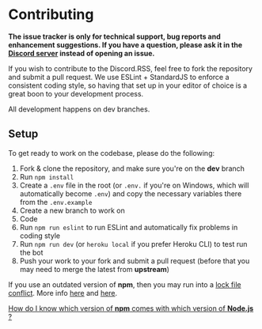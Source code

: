 # Contributing

**The issue tracker is only for technical support, bug reports and enhancement suggestions.
If you have a question, please ask it in the [Discord server](https://discord.gg/pudv7Rx) instead of opening an issue.**

If you wish to contribute to the Discord.RSS, feel free to fork the repository and submit a pull request.
We use ESLint + StandardJS to enforce a consistent coding style, so having that set up in your editor of choice is a great boon to your development process.

All development happens on dev branches.

## Setup

To get ready to work on the codebase, please do the following:

1. Fork & clone the repository, and make sure you're on the **dev** branch
2. Run `npm install`
3. Create a `.env` file in the root (or `.env.` if you're on Windows, which will automatically become `.env`) and copy the necessary variables there from the `.env.example`
4. Create a new branch to work on
5. Code
6. Run `npm run eslint` to run ESLint and automatically fix problems in coding style
7. Run `npm run dev` (or `heroku local` if you prefer Heroku CLI) to test run the bot
8. Push your work to your fork and submit a pull request (before that you may need to merge the latest from **upstream**)

If you use an outdated version of **npm**, then you may run into a [lock file conflict](https://docs.npmjs.com/files/package-locks#resolving-lockfile-conflicts).
More info [here](https://github.com/npm/npm/issues/20434) and [here](https://github.com/npm/npm/issues/20891).

[How do I know which version of **npm** comes with which version of **Node.js** ?](https://nodejs.org/en/download/releases/)
